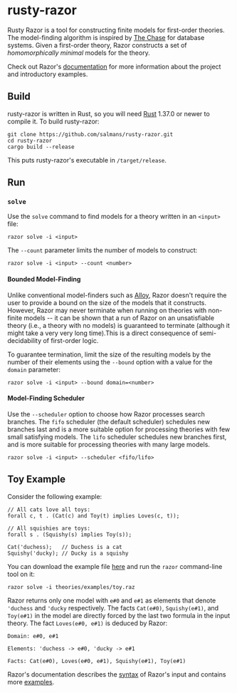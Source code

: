 # rusty-razor

Rusty Razor is a tool for constructing finite models for first-order theories. The model-finding algorithm is inspired
by [The Chase](https://en.wikipedia.org/wiki/Chase_(algorithm)) for database systems. Given a first-order theory,
Razor constructs a set of *homomorphically minimal* models for the theory.

Check out Razor's [documentation](https://salmans.github.io/rusty-razor/intro.html) for more information about the project and introductory examples.

## Build

rusty-razor is written in Rust, so you will need [Rust](https://www.rust-lang.org) 1.37.0 or newer to compile it.
To build rusty-razor:

```
git clone https://github.com/salmans/rusty-razor.git
cd rusty-razor
cargo build --release
```

This puts rusty-razor's executable in `/target/release`.

## Run

### `solve`

Use the `solve` command to find models for a theory written in an `<input>` file:

```
razor solve -i <input>
```

The `--count` parameter limits the number of models to construct:

```
razor solve -i <input> --count <number>
```

#### Bounded Model-Finding

Unlike conventional model-finders such as [Alloy](http://alloytools.org), Razor doesn't require the user to provide a
bound on the size of the models that it constructs. However, Razor may never terminate when running on theories with
non-finite models -- it can be shown that a run of Razor on an unsatisfiable theory (i.e., a theory with no models)
is guaranteed to terminate (although it might take a very very long time).This is a direct consequence of
semi-decidability of first-order logic.

To guarantee termination, limit the size of the resulting models by the number of their elements using the `--bound`
option with a value for the `domain` parameter:

```
razor solve -i <input> --bound domain=<number>
```

#### Model-Finding Scheduler

Use the `--scheduler` option to choose how Razor processes search branches. The `fifo` scheduler (the default scheduler)
schedules new branches last and is a more suitable option for processing theories with few small satisfying models.
The `lifo` scheduler schedules new branches first, and is more suitable for processing theories with many large models.

```
razor solve -i <input> --scheduler <fifo/lifo>
```

## Toy Example

Consider the following example:

```
// All cats love all toys:
forall c, t . (Cat(c) and Toy(t) implies Loves(c, t));

// All squishies are toys:
forall s . (Squishy(s) implies Toy(s));

Cat('duchess);   // Duchess is a cat
Squishy('ducky); // Ducky is a squishy
```

You can download the example file [here](https://github.com/salmans/rusty-razor/blob/master/theories/examples/toy.raz) and run the `razor` command-line tool on it:

```
razor solve -i theories/examples/toy.raz
```

Razor returns only one model with `e#0` and `e#1` as elements that denote `'duchess` and
`'ducky` respectively. The facts `Cat(e#0)`, `Squishy(e#1)`, and `Toy(e#1)` in the model
are directly forced by the last two formula in the input theory. The fact `Loves(e#0, e#1)`
is deduced by Razor:

```
Domain: e#0, e#1

Elements: 'duchess -> e#0, 'ducky -> e#1

Facts: Cat(e#0), Loves(e#0, e#1), Squishy(e#1), Toy(e#1)
```

Razor's documentation describes the [syntax](https://salmans.github.io/rusty-razor/syntax.html)
of Razor's input and contains more [examples](https://salmans.github.io/rusty-razor/example.html).